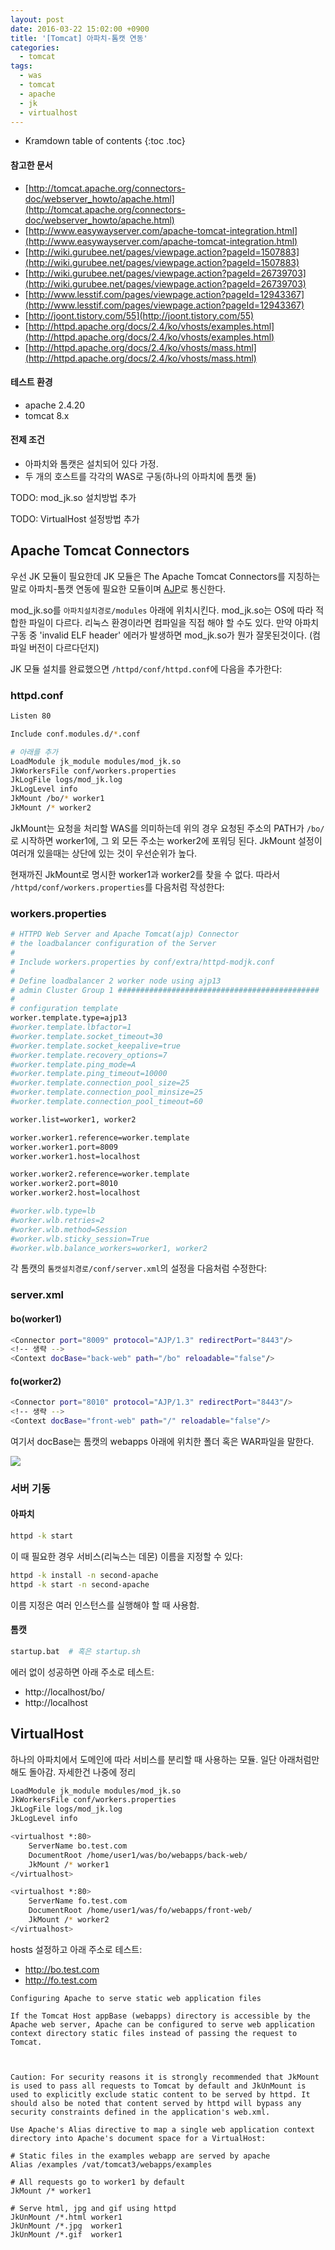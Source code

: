 ```yaml
---
layout: post
date: 2016-03-22 15:02:00 +0900
title: '[Tomcat] 아파치-톰캣 연동'
categories:
  - tomcat
tags:
  - was
  - tomcat
  - apache
  - jk
  - virtualhost
---
```


* Kramdown table of contents
{:toc .toc}

#### 참고한 문서

- [http://tomcat.apache.org/connectors-doc/webserver_howto/apache.html](http://tomcat.apache.org/connectors-doc/webserver_howto/apache.html)
- [http://www.easywayserver.com/apache-tomcat-integration.html](http://www.easywayserver.com/apache-tomcat-integration.html)
- [http://wiki.gurubee.net/pages/viewpage.action?pageId=1507883](http://wiki.gurubee.net/pages/viewpage.action?pageId=1507883)
- [http://wiki.gurubee.net/pages/viewpage.action?pageId=26739703](http://wiki.gurubee.net/pages/viewpage.action?pageId=26739703)
- [http://www.lesstif.com/pages/viewpage.action?pageId=12943367](http://www.lesstif.com/pages/viewpage.action?pageId=12943367)
- [http://joont.tistory.com/55](http://joont.tistory.com/55)
- [http://httpd.apache.org/docs/2.4/ko/vhosts/examples.html](http://httpd.apache.org/docs/2.4/ko/vhosts/examples.html)
- [http://httpd.apache.org/docs/2.4/ko/vhosts/mass.html](http://httpd.apache.org/docs/2.4/ko/vhosts/mass.html)

#### 테스트 환경

- apache 2.4.20
- tomcat 8.x

#### 전제 조건

- 아파치와 톰캣은 설치되어 있다 가정.
- 두 개의 호스트를 각각의 WAS로 구동(하나의 아파치에 톰캣 둘)

TODO: mod_jk.so 설치방법 추가

TODO: VirtualHost 설정방법 추가

## Apache Tomcat Connectors

우선 JK 모듈이 필요한데 JK 모듈은 The Apache Tomcat Connectors를 지칭하는 말로 아파치-톰캣 연동에 필요한 모듈이며 [AJP](https://en.wikipedia.org/wiki/Apache_JServ_Protocol)로 통신한다.

mod_jk.so를 `아파치설치경로/modules` 아래에 위치시킨다. mod_jk.so는 OS에 따라 적합한 파일이 다르다. 리눅스 환경이라면 컴파일을 직접 해야 할 수도 있다. 만약 아파치 구동 중 'invalid ELF header' 에러가 발생하면 mod_jk.so가 뭔가 잘못된것이다. (컴파일 버전이 다르다던지)

JK 모듈 설치를 완료했으면 `/httpd/conf/httpd.conf`에 다음을 추가한다:

### httpd.conf

```bash
Listen 80

Include conf.modules.d/*.conf

# 아래를 추가
LoadModule jk_module modules/mod_jk.so
JkWorkersFile conf/workers.properties
JkLogFile logs/mod_jk.log
JkLogLevel info
JkMount /bo/* worker1
JkMount /* worker2
```

JkMount는 요청을 처리할 WAS를 의미하는데 위의 경우 요청된 주소의 PATH가 `/bo/`로 시작하면 worker1에, 그 외 모든 주소는 worker2에 포워딩 된다. JkMount 설정이 여러개 있을때는 상단에 있는 것이 우선순위가 높다.

현재까진 JkMount로 명시한 worker1과 worker2를 찾을 수 없다. 따라서 `/httpd/conf/workers.properties`를 다음처럼 작성한다:

### workers.properties

```bash
# HTTPD Web Server and Apache Tomcat(ajp) Connector
# the loadbalancer configuration of the Server
#
# Include workers.properties by conf/extra/httpd-modjk.conf
#
# Define loadbalancer 2 worker node using ajp13
# admin Cluster Group 1 #############################################
#
# configuration template
worker.template.type=ajp13
#worker.template.lbfactor=1
#worker.template.socket_timeout=30
#worker.template.socket_keepalive=true
#worker.template.recovery_options=7
#worker.template.ping_mode=A
#worker.template.ping_timeout=10000
#worker.template.connection_pool_size=25
#worker.template.connection_pool_minsize=25
#worker.template.connection_pool_timeout=60

worker.list=worker1, worker2

worker.worker1.reference=worker.template
worker.worker1.port=8009
worker.worker1.host=localhost

worker.worker2.reference=worker.template
worker.worker2.port=8010
worker.worker2.host=localhost

#worker.wlb.type=lb
#worker.wlb.retries=2
#worker.wlb.method=Session
#worker.wlb.sticky_session=True
#worker.wlb.balance_workers=worker1, worker2
```

각 톰캣의 `톰캣설치경로/conf/server.xml`의 설정을 다음처럼 수정한다:

### server.xml

#### bo(worker1)

```bash
<Connector port="8009" protocol="AJP/1.3" redirectPort="8443"/>
<!-- 생략 -->
<Context docBase="back-web" path="/bo" reloadable="false"/>
```

#### fo(worker2)

```bash
<Connector port="8010" protocol="AJP/1.3" redirectPort="8443"/>
<!-- 생략 -->
<Context docBase="front-web" path="/" reloadable="false"/>
```

여기서 docBase는 톰캣의 webapps 아래에 위치한 폴더 혹은 WAR파일을 말한다.

![](/images/apache-tomcat-connect-1.png)

### 서버 기동

#### 아파치

```bash
httpd -k start
```

이 때 필요한 경우 서비스(리눅스는 데몬) 이름을 지정할 수 있다:

```bash
httpd -k install -n second-apache
httpd -k start -n second-apache
```

이름 지정은 여러 인스턴스를 실행해야 할 때 사용함.

#### 톰캣

```bash
startup.bat  # 혹은 startup.sh
```

에러 없이 성공하면 아래 주소로 테스트:

- http://localhost/bo/
- http://localhost

## VirtualHost

하나의 아파치에서 도메인에 따라 서비스를 분리할 때 사용하는 모듈. 일단 아래처럼만 해도 돌아감. 자세한건 나중에 정리

```bash
LoadModule jk_module modules/mod_jk.so
JkWorkersFile conf/workers.properties
JkLogFile logs/mod_jk.log
JkLogLevel info

<virtualhost *:80>
    ServerName bo.test.com
    DocumentRoot /home/user1/was/bo/webapps/back-web/
    JkMount /* worker1
</virtualhost>

<virtualhost *:80>
    ServerName fo.test.com
    DocumentRoot /home/user1/was/fo/webapps/front-web/
    JkMount /* worker2
</virtualhost>
```

hosts 설정하고 아래 주소로 테스트:

- http://bo.test.com
- http://fo.test.com

```
Configuring Apache to serve static web application files

If the Tomcat Host appBase (webapps) directory is accessible by the Apache web server, Apache can be configured to serve web application context directory static files instead of passing the request to Tomcat.



Caution: For security reasons it is strongly recommended that JkMount is used to pass all requests to Tomcat by default and JkUnMount is used to explicitly exclude static content to be served by httpd. It should also be noted that content served by httpd will bypass any security constraints defined in the application's web.xml.

Use Apache's Alias directive to map a single web application context directory into Apache's document space for a VirtualHost:

# Static files in the examples webapp are served by apache
Alias /examples /vat/tomcat3/webapps/examples

# All requests go to worker1 by default
JkMount /* worker1

# Serve html, jpg and gif using httpd
JkUnMount /*.html worker1
JkUnMount /*.jpg  worker1
JkUnMount /*.gif  worker1
```

